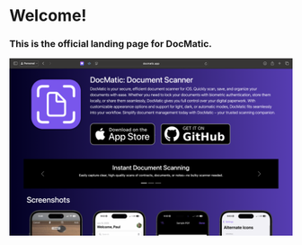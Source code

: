# Welcome!
### This is the official landing page for DocMatic.

<div style="display: flex; flex-direction: column; align-items: center; text-align: center;">
    <a href="https://docmatic.app" target="_blank" rel="noopener noreferrer">
        <img src="Images/DocMatic_website.png" alt="Website Preview" width="600" />
    </a>
</div>
